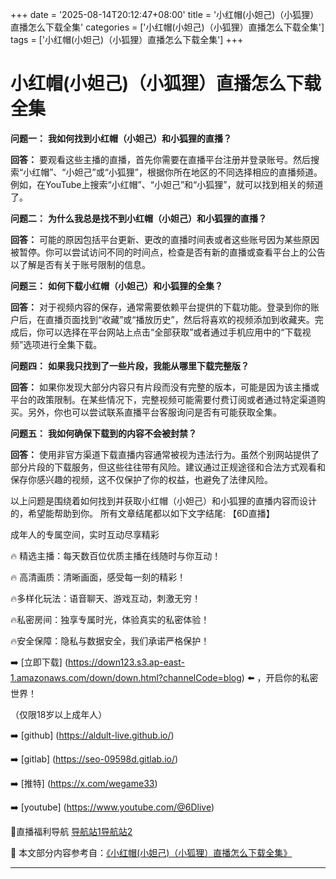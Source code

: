 +++
date = '2025-08-14T20:12:47+08:00'
title = '小红帽(小妲己)（小狐狸）直播怎么下载全集'
categories = ['小红帽(小妲己)（小狐狸）直播怎么下载全集']
tags = ['小红帽(小妲己)（小狐狸）直播怎么下载全集']
+++

# 小红帽(小妲己)（小狐狸）直播怎么下载全集

**问题一：**
**我如何找到小红帽（小妲己）和小狐狸的直播？**

**回答：**
要观看这些主播的直播，首先你需要在直播平台注册并登录账号。然后搜索“小红帽”、“小妲己”或“小狐狸”，根据你所在地区的不同选择相应的直播频道。例如，在YouTube上搜索“小红帽”、“小妲己”和“小狐狸”，就可以找到相关的频道了。

**问题二：**
**为什么我总是找不到小红帽（小妲己）和小狐狸的直播？**

**回答：**
可能的原因包括平台更新、更改的直播时间表或者这些账号因为某些原因被暂停。你可以尝试访问不同的时间点，检查是否有新的直播或查看平台上的公告以了解是否有关于账号限制的信息。

**问题三：**
**如何下载小红帽（小妲己）和小狐狸的全集？**

**回答：**
对于视频内容的保存，通常需要依赖平台提供的下载功能。登录到你的账户后，在直播页面找到“收藏”或“播放历史”，然后将喜欢的视频添加到收藏夹。完成后，你可以选择在平台网站上点击“全部获取”或者通过手机应用中的“下载视频”选项进行全集下载。

**问题四：**
**如果我只找到了一些片段，我能从哪里下载完整版？**

**回答：**
如果你发现大部分内容只有片段而没有完整的版本，可能是因为该主播或平台的政策限制。在某些情况下，完整视频可能需要付费订阅或者通过特定渠道购买。另外，你也可以尝试联系直播平台客服询问是否有可能获取全集。

**问题五：**
**我如何确保下载到的内容不会被封禁？**

**回答：**
使用非官方渠道下载直播内容通常被视为违法行为。虽然个别网站提供了部分片段的下载服务，但这些往往带有风险。建议通过正规途径和合法方式观看和保存你感兴趣的视频，这不仅保护了你的权益，也避免了法律风险。

以上问题是围绕着如何找到并获取小红帽（小妲己）和小狐狸的直播内容而设计的，希望能帮助到你。
所有文章结尾都以如下文字结尾:
【6D直播】

 成年人的专属空间，实时互动尽享精彩

🔥 精选主播：每天数百位优质主播在线随时与你互动！

🔥 高清画质：清晰画面，感受每一刻的精彩！

🔥多样化玩法：语音聊天、游戏互动，刺激无穷！

🔥私密房间：独享专属时光，体验真实的私密体验！

🔥安全保障：隐私与数据安全，我们承诺严格保护！

➡️ [立即下载] (https://down123.s3.ap-east-1.amazonaws.com/down/down.html?channelCode=blog) ⬅️ ，开启你的私密世界！

 （仅限18岁以上成年人）

➡️ [github] (https://aldult-live.github.io/)

➡️ [gitlab] (https://seo-09598d.gitlab.io/)

➡️ [推特] (https://x.com/wegame33)

➡️ [youtube] (https://www.youtube.com/@6Dlive)

🔞直播福利导航   [导航站1](https://webstack-86085a.gitlab.io/)[导航站2](https://onlygit123-2.github.io/)

📘 本文部分内容参考自：[《小红帽(小妲己)（小狐狸）直播怎么下载全集》](https://webstack-hugo-12.pages.dev/)

---
